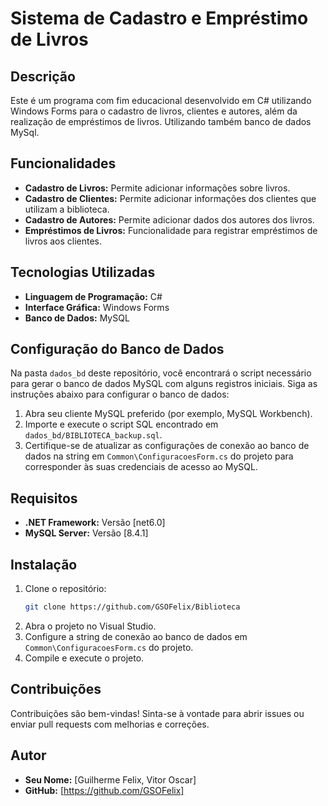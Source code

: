 # Sistema de Cadastro e Empréstimo de Livros

## Descrição

Este é um programa com fim educacional desenvolvido em C# utilizando Windows Forms para o cadastro de livros, clientes e autores, além da realização de empréstimos de livros. Utilizando também banco de dados MySql. 

## Funcionalidades

- **Cadastro de Livros:** Permite adicionar informações sobre livros.
- **Cadastro de Clientes:** Permite adicionar informações dos clientes que utilizam a biblioteca.
- **Cadastro de Autores:** Permite adicionar dados dos autores dos livros.
- **Empréstimos de Livros:** Funcionalidade para registrar empréstimos de livros aos clientes.

## Tecnologias Utilizadas

- **Linguagem de Programação:** C#
- **Interface Gráfica:** Windows Forms
- **Banco de Dados:** MySQL

## Configuração do Banco de Dados

Na pasta `dados_bd` deste repositório, você encontrará o script necessário para gerar o banco de dados MySQL com alguns registros iniciais. Siga as instruções abaixo para configurar o banco de dados:

1. Abra seu cliente MySQL preferido (por exemplo, MySQL Workbench).
2. Importe e execute o script SQL encontrado em `dados_bd/BIBLIOTECA_backup.sql`.
3. Certifique-se de atualizar as configurações de conexão ao banco de dados na string em `Common\ConfiguracoesForm.cs` do projeto para corresponder às suas credenciais de acesso ao MySQL.

## Requisitos

- **.NET Framework:** Versão [net6.0]
- **MySQL Server:** Versão [8.4.1]

## Instalação

1. Clone o repositório:
    ```sh
    git clone https://github.com/GSOFelix/Biblioteca
    ```
2. Abra o projeto no Visual Studio.
3. Configure a string de conexão ao banco de dados em `Common\ConfiguracoesForm.cs` do projeto.
4. Compile e execute o projeto.

## Contribuições

Contribuições são bem-vindas! Sinta-se à vontade para abrir issues ou enviar pull requests com melhorias e correções.


## Autor

- **Seu Nome:** [Guilherme Felix, Vitor Oscar]
- **GitHub:** [https://github.com/GSOFelix] 
